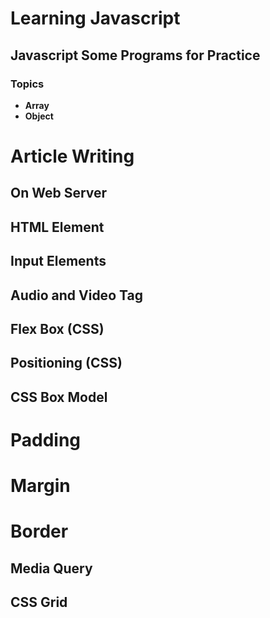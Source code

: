 # Learning Javascript
## Javascript Some Programs for Practice
### Topics
- **Array**
- **Object**

# Article Writing
## On Web Server
## HTML Element
## Input Elements
## Audio and Video Tag
## Flex Box (CSS)
## Positioning (CSS)
## CSS Box Model 
# Padding
# Margin
# Border
## Media Query 
## CSS Grid
